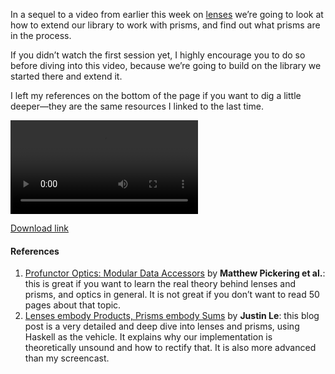 In a sequel to a video from earlier this week on [lenses](/Lets_Build_Lenses_in_Carp.html)
we’re going to look at how to extend our library to work with prisms, and find
out what prisms are in the process.

If you didn’t watch the first session yet, I highly encourage you to do so
before diving into this video, because we’re going to build on the library we
started there and extend it.

I left my references on the bottom of the page if you want to dig a little
deeper—they are the same resources I linked to the last time.

<video controls><source src="https://veitheller.de/static/prisms.mp4" type="video/mp4"></video>

[Download link](https://veitheller.de/static/prisms.mp4)

#### References

1. [Profunctor Optics: Modular Data Accessors](http://www.cs.ox.ac.uk/people/jeremy.gibbons/publications/poptics.pdf)
   by **Matthew Pickering et al.**: this is great if you want to learn the real
   theory behind lenses and prisms, and optics in general. It is not great if
   you don’t want to read 50 pages about that topic.
2. [Lenses embody Products, Prisms embody Sums](https://blog.jle.im/entry/lenses-products-prisms-sums.html)
   by **Justin Le**: this blog post is a very detailed and deep dive into
   lenses and prisms, using Haskell as the vehicle. It explains why our
   implementation is theoretically unsound and how to rectify that. It is also
   more advanced than my screencast.
